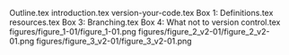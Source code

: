 Outline.tex
introduction.tex
version-your-code.tex
Box 1: Definitions.tex
resources.tex
Box 3: Branching.tex
Box 4: What not to version control.tex
figures/figure_1-01/figure_1-01.png
figures/figure_2_v2-01/figure_2_v2-01.png
figures/figure_3_v2-01/figure_3_v2-01.png
